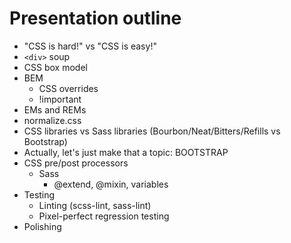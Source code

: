 # Presentation outline

* "CSS is hard!" vs "CSS is easy!"
* `<div>` soup
* CSS box model
* BEM
  * CSS overrides
  * !important
* EMs and REMs
* normalize.css
* CSS libraries vs Sass libraries (Bourbon/Neat/Bitters/Refills vs Bootstrap)
* Actually, let's just make that a topic: BOOTSTRAP
* CSS pre/post processors
  * Sass
    * @extend, @mixin, variables
* Testing
  * Linting (scss-lint, sass-lint)
  * Pixel-perfect regression testing
* Polishing
